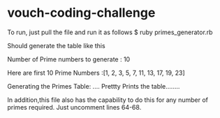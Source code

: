 # vouch-coding-challenge

To run, just pull the file and run it as follows
$ ruby primes_generator.rb 

Should generate the table like this

Number of Prime numbers to generate : 10

Here are first 10 Prime Numbers :[1, 2, 3, 5, 7, 11, 13, 17, 19, 23]

Generating the Primes Table:
.... Prettty Prints the table........


In addition,this file also has the capability to do this for any number of primes required. Just uncomment lines 64-68.
